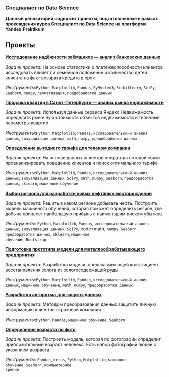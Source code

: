 ### Специалист по Data Science

**Данный репозиторий содержит проекты, подготовленные в рамках прохождения курса Специалист по Data Science на платформе Yandex.Praktikum**


## Проекты

**[Исследование надёжности заёмщиков — анализ банковских данных](https://github.com/namogoddess/projects/blob/main/Data_preprocessing.ipynb)** 

_Задачи проекта_:  На основе статистики о платёжеспособности клиентов исследовать влияет ли семейное положение и количество детей клиента на факт возврата кредита в срок

_Инструменты_:<code>Python</code>, <code>Matplotlib</code>, <code>Pandas</code>, <code>PyMystem3</code>, <code>SciKitLearn</code>, <code>SciPy</code>, <code>Seaborn</code>, <code>numpy</code>, <code>лемматизация</code>, <code>предобработка данных</code>


**[Продажа квартир в Санкт-Петербурге — анализ рынка недвижимости](https://github.com/namogoddess/projects/blob/main/Exploratory_data_analysis.ipynb)** 

_Задачи проекта_:  Используя данные сервиса Яндекс.Недвижимость, определить рыночную стоимость объектов недвижимости и типичные параметры квартир

_Инструменты_:<code>Python</code>, <code>Matplotlib</code>, <code>Pandas</code>, <code>исследовательский анализ данных</code>, <code>визуализация данных</code>,  <code>math</code>, <code>numpy</code>, <code>предобработка данных</code>

**[Определение выгодного тарифа для телеком компании](https://github.com/namogoddess/projects/blob/main/Introduction_to_machine_learning.ipynb)** 

_Задачи проекта_:  На основе данных клиентов оператора сотовой связи проанализировать поведение клиентов и поиск оптимального тарифа

_Инструменты_:<code>Python</code>, <code>Matplotlib</code>, <code>Pandas</code>, <code>исследовательский анализ данных</code>, <code>визуализация данных</code>,  <code>SciPy</code>, <code>math</code>, <code>numpy</code>, <code>Seaborn</code>, <code>предобработка данных</code>, <code>sklearn</code>, <code>машинное обучение</code>

**[Выбор региона для разработки новых нефтяных месторождений](https://github.com/namogoddess/projects/blob/main/Machine_learning_in_business.ipynb)** 

_Задачи проекта_:  Решить в каком регионе добывать нефть. Построить модель машинного обучения, которая поможет определить регион, где добыча принесет наибольшую прибыль с наименьшим риском убытков.

_Инструменты_: <code>Python</code>, <code>Matplotlib</code>, <code>Pandas</code>, <code>исследовательский анализ данных</code>, <code>визуализация данных</code>,  <code>SciPy</code>, code>math</code>, <code>numpy</code>, <code>Seaborn</code>, <code>предобработка данных</code>, <code>sklearn</code>, <code>машинное обучение</code>, <code>Bootstrap</code>

**[Подготовка прототипа модели для металлообрабатывающего предприятия](https://github.com/namogoddess/projects/blob/main/Gold_learning_machine_model.ipynb)** 

_Задачи проекта_:  Разработка модели, предсказывающей коэффициент восстановления золота из золотосодержащей руды.

_Инструменты_:<code>Python</code>, <code>Matplotlib</code>, <code>Pandas</code>, <code>исследовательский анализ данных</code>, <code>машинное обучение</code>,  <code>math</code>, <code>numpy</code>, <code>предобработка данных</code>

**[Разработка алгоритма для защиты данных](https://github.com/namogoddess/projects/blob/main/Linear_algebra.ipynb)** 

_Задачи проекта_:  Методом преобразования данных защитить личную информацию клиентов страховой компании. 

_Инструменты_:<code>Python</code>, <code>Pandas</code>, <code>машинное обучение</code>, <code>Seaborn</code>

**[Определение возраста по фото](https://github.com/namogoddess/projects/blob/main/Computer_vision.ipynb)** 

_Задачи проекта_:  Построить модель, которая по фотографии определит приблизительный возраст человека. Есть набор фотографий людей с указанием возраста.

_Инструменты_: <code>Pandas</code>, <code>keras</code>, <code>Python</code>, <code>Matplotlib</code>, <code>машинное обучение</code>, <code>Seaborn</code>, <code>компьютерное зрение</code>

